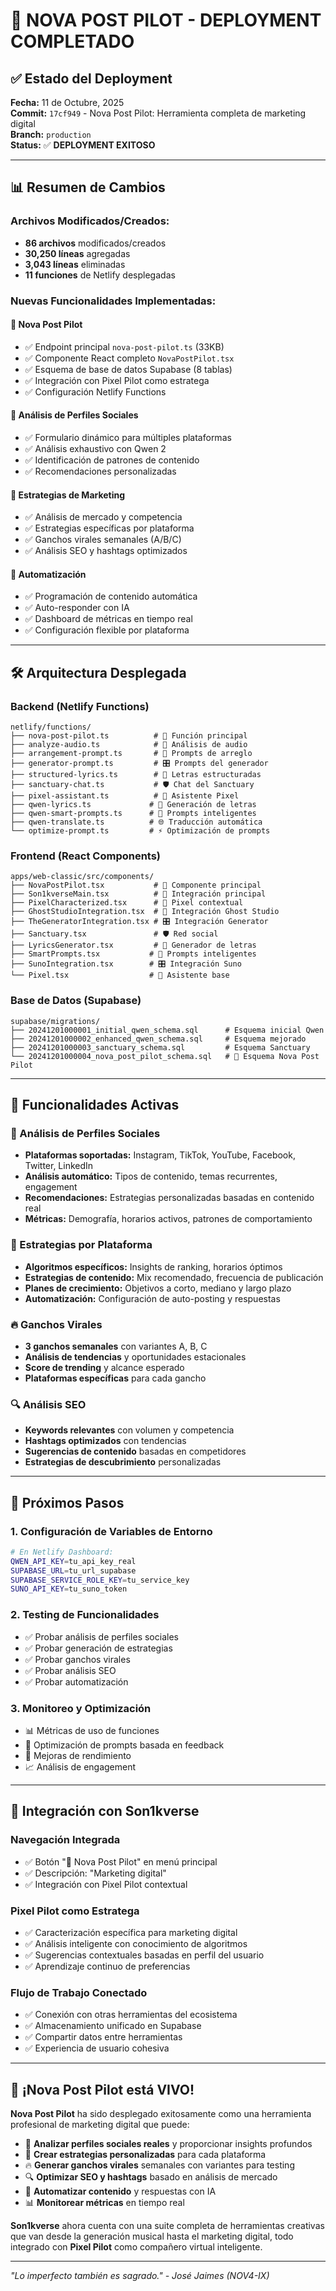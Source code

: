 # 🚀 NOVA POST PILOT - DEPLOYMENT COMPLETADO

## ✅ **Estado del Deployment**

**Fecha:** 11 de Octubre, 2025  
**Commit:** `17cf949` - Nova Post Pilot: Herramienta completa de marketing digital  
**Branch:** `production`  
**Status:** ✅ **DEPLOYMENT EXITOSO**

---

## 📊 **Resumen de Cambios**

### **Archivos Modificados/Creados:**
- **86 archivos** modificados/creados
- **30,250 líneas** agregadas
- **3,043 líneas** eliminadas
- **11 funciones** de Netlify desplegadas

### **Nuevas Funcionalidades Implementadas:**

#### 🚀 **Nova Post Pilot**
- ✅ Endpoint principal `nova-post-pilot.ts` (33KB)
- ✅ Componente React completo `NovaPostPilot.tsx`
- ✅ Esquema de base de datos Supabase (8 tablas)
- ✅ Integración con Pixel Pilot como estratega
- ✅ Configuración Netlify Functions

#### 📱 **Análisis de Perfiles Sociales**
- ✅ Formulario dinámico para múltiples plataformas
- ✅ Análisis exhaustivo con Qwen 2
- ✅ Identificación de patrones de contenido
- ✅ Recomendaciones personalizadas

#### 🎯 **Estrategias de Marketing**
- ✅ Análisis de mercado y competencia
- ✅ Estrategias específicas por plataforma
- ✅ Ganchos virales semanales (A/B/C)
- ✅ Análisis SEO y hashtags optimizados

#### 🤖 **Automatización**
- ✅ Programación de contenido automática
- ✅ Auto-responder con IA
- ✅ Dashboard de métricas en tiempo real
- ✅ Configuración flexible por plataforma

---

## 🛠️ **Arquitectura Desplegada**

### **Backend (Netlify Functions)**
```
netlify/functions/
├── nova-post-pilot.ts          # 🚀 Función principal
├── analyze-audio.ts            # 🎵 Análisis de audio
├── arrangement-prompt.ts       # 🎼 Prompts de arreglo
├── generator-prompt.ts         # 🎛️ Prompts del generador
├── structured-lyrics.ts        # 📝 Letras estructuradas
├── sanctuary-chat.ts           # 🛡️ Chat del Sanctuary
├── pixel-assistant.ts          # 🤖 Asistente Pixel
├── qwen-lyrics.ts             # 🎵 Generación de letras
├── qwen-smart-prompts.ts      # 🧠 Prompts inteligentes
├── qwen-translate.ts          # 🌐 Traducción automática
└── optimize-prompt.ts         # ⚡ Optimización de prompts
```

### **Frontend (React Components)**
```
apps/web-classic/src/components/
├── NovaPostPilot.tsx           # 🚀 Componente principal
├── Son1kverseMain.tsx          # 🌌 Integración principal
├── PixelCharacterized.tsx      # 🤖 Pixel contextual
├── GhostStudioIntegration.tsx  # 🎵 Integración Ghost Studio
├── TheGeneratorIntegration.tsx # 🎛️ Integración Generator
├── Sanctuary.tsx               # 🛡️ Red social
├── LyricsGenerator.tsx         # 📝 Generador de letras
├── SmartPrompts.tsx           # 🧠 Prompts inteligentes
├── SunoIntegration.tsx        # 🎛️ Integración Suno
└── Pixel.tsx                  # 🤖 Asistente base
```

### **Base de Datos (Supabase)**
```
supabase/migrations/
├── 20241201000001_initial_qwen_schema.sql      # Esquema inicial Qwen
├── 20241201000002_enhanced_qwen_schema.sql     # Esquema mejorado
├── 20241201000003_sanctuary_schema.sql         # Esquema Sanctuary
└── 20241201000004_nova_post_pilot_schema.sql   # 🚀 Esquema Nova Post Pilot
```

---

## 🎯 **Funcionalidades Activas**

### **📱 Análisis de Perfiles Sociales**
- **Plataformas soportadas:** Instagram, TikTok, YouTube, Facebook, Twitter, LinkedIn
- **Análisis automático:** Tipos de contenido, temas recurrentes, engagement
- **Recomendaciones:** Estrategias personalizadas basadas en contenido real
- **Métricas:** Demografía, horarios activos, patrones de comportamiento

### **🎯 Estrategias por Plataforma**
- **Algoritmos específicos:** Insights de ranking, horarios óptimos
- **Estrategias de contenido:** Mix recomendado, frecuencia de publicación
- **Planes de crecimiento:** Objetivos a corto, mediano y largo plazo
- **Automatización:** Configuración de auto-posting y respuestas

### **🔥 Ganchos Virales**
- **3 ganchos semanales** con variantes A, B, C
- **Análisis de tendencias** y oportunidades estacionales
- **Score de trending** y alcance esperado
- **Plataformas específicas** para cada gancho

### **🔍 Análisis SEO**
- **Keywords relevantes** con volumen y competencia
- **Hashtags optimizados** con tendencias
- **Sugerencias de contenido** basadas en competidores
- **Estrategias de descubrimiento** personalizadas

---

## 🚀 **Próximos Pasos**

### **1. Configuración de Variables de Entorno**
```bash
# En Netlify Dashboard:
QWEN_API_KEY=tu_api_key_real
SUPABASE_URL=tu_url_supabase
SUPABASE_SERVICE_ROLE_KEY=tu_service_key
SUNO_API_KEY=tu_suno_token
```

### **2. Testing de Funcionalidades**
- ✅ Probar análisis de perfiles sociales
- ✅ Probar generación de estrategias
- ✅ Probar ganchos virales
- ✅ Probar análisis SEO
- ✅ Probar automatización

### **3. Monitoreo y Optimización**
- 📊 Métricas de uso de funciones
- 🔧 Optimización de prompts basada en feedback
- 🚀 Mejoras de rendimiento
- 📈 Análisis de engagement

---

## 🌌 **Integración con Son1kverse**

### **Navegación Integrada**
- ✅ Botón "🚀 Nova Post Pilot" en menú principal
- ✅ Descripción: "Marketing digital"
- ✅ Integración con Pixel Pilot contextual

### **Pixel Pilot como Estratega**
- ✅ Caracterización específica para marketing digital
- ✅ Análisis inteligente con conocimiento de algoritmos
- ✅ Sugerencias contextuales basadas en perfil del usuario
- ✅ Aprendizaje continuo de preferencias

### **Flujo de Trabajo Conectado**
- ✅ Conexión con otras herramientas del ecosistema
- ✅ Almacenamiento unificado en Supabase
- ✅ Compartir datos entre herramientas
- ✅ Experiencia de usuario cohesiva

---

## 🎉 **¡Nova Post Pilot está VIVO!**

**Nova Post Pilot** ha sido desplegado exitosamente como una herramienta profesional de marketing digital que puede:

- 📱 **Analizar perfiles sociales reales** y proporcionar insights profundos
- 🎯 **Crear estrategias personalizadas** para cada plataforma
- 🔥 **Generar ganchos virales** semanales con variantes para testing
- 🔍 **Optimizar SEO y hashtags** basado en análisis de mercado
- 🤖 **Automatizar contenido** y respuestas con IA
- 📊 **Monitorear métricas** en tiempo real

**Son1kverse** ahora cuenta con una suite completa de herramientas creativas que van desde la generación musical hasta el marketing digital, todo integrado con **Pixel Pilot** como compañero virtual inteligente.

---

*"Lo imperfecto también es sagrado." - José Jaimes (NOV4-IX)*
